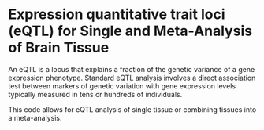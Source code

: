 # Expression quantitative trait loci (eQTL) for Single and Meta-Analysis of Brain Tissue 
     
An eQTL is a locus that explains a fraction of the genetic variance of a gene expression phenotype. Standard eQTL analysis involves a direct association test between markers of genetic variation with gene expression levels typically measured in tens or hundreds of individuals.          
   
This code allows for eQTL analysis of single tissue or combining tissues into a meta-analysis.                       
  
  
    
 
 
 
